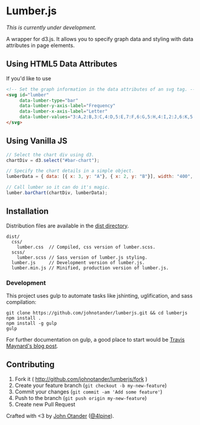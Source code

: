 # Lumber.js

_This is currently under development._

A wrapper for d3.js. It allows you to specify graph data and styling with data attributes in page elements.

## Using HTML5 Data Attributes

If you'd like to use 

```html
<!-- Set the graph information in the data attributes of an svg tag. -->
<svg id="lumber"
     data-lumber-type="bar"
     data-lumber-y-axis-label="Frequency"
     data-lumber-x-axis-label="Letter"
     data-lumber-values="3:A,2:B,3:C,4:D,5:E,7:F,6:G,5:H,4:I,2:J,6:K,5:L,6:M">
</svg>
```

## Using Vanilla JS

```js
// Select the chart div using d3.
chartDiv = d3.select("#bar-chart");

// Specify the chart details in a simple object.
lumberData = { data: [{ x: 3, y: "A"}, { x: 2, y: "B"}], width: "400", height: 250, type: "bar", yAxis: "Frequency", xAxis: "Letter" };

// Call lumber so it can do it's magic.
lumber.barChart(chartDiv, lumberData);
```


## Installation

Distribution files are available in the [dist directory](https://github.com/johnotander/lumberjs/tree/master/dist).

```
dist/
  css/
    lumber.css  // Compiled, css version of lumber.scss.
  scss/
    lumber.scss // Sass version of lumber.js styling.
  lumber.js     // Development version of lumber.js.
  lumber.min.js // Minified, production version of lumber.js.
```

### Development

This project uses gulp to automate tasks like jshinting, uglification, and sass compilation:

```
git clone https://github.com/johnotander/lumberjs.git && cd lumberjs
npm install .
npm install -g gulp
gulp
```

For further documentation on gulp, a good place to start would be [Travis Maynard's blog post](http://travismaynard.com/writing/getting-started-with-gulp).

## Contributing

1. Fork it ( http://github.com/johnotander/lumberjs/fork )
2. Create your feature branch (`git checkout -b my-new-feature`)
3. Commit your changes (`git commit -am 'Add some feature'`)
4. Push to the branch (`git push origin my-new-feature`)
5. Create new Pull Request

Crafted with <3 by [John Otander](http://www.johnotander.com) ([@4lpine](https://twitter.com/4lpine)).
